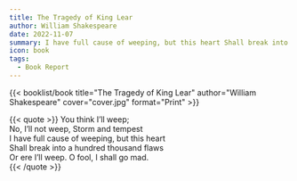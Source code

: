 ```yaml
---
title: The Tragedy of King Lear
author: William Shakespeare
date: 2022-11-07
summary: I have full cause of weeping, but this heart Shall break into a hundred thousand flaws Or ere I’ll weep…
icon: book
tags:
  - Book Report
---
```


{{< booklist/book
title="The Tragedy of King Lear"
author="William Shakespeare"
cover="cover.jpg"
format="Print" >}}

{{< quote >}}
You think I’ll weep;<br>
No, I’ll not weep, Storm and tempest<br>
I have full cause of weeping, but this heart<br>
Shall break into a hundred thousand flaws<br>
Or ere I’ll weep. O fool, I shall go mad.<br>
{{< /quote >}}